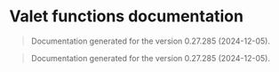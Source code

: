 # Valet functions documentation

> Documentation generated for the version 0.27.285 (2024-12-05).



> Documentation generated for the version 0.27.285 (2024-12-05).